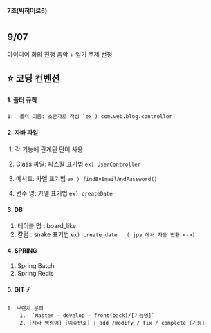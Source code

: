 #### 7조(빅히어로6)
#
## 9/07
아이디어 회의 진행
음악 + 일기 주제 선정 

## ⭐ 코딩 컨벤션 

#### 1. 폴더 규칙 

​	 ```1.  폴더 이름: 소문자로 작성 `ex ) com.web.blog.controller```

#### 2. 자바 파일

​	1.    각 기능에 관계된 단어 사용

​	2.    Class 파일: 파스칼 표기법  `ex) UserController `

​	3.    메서드: 카멜 표기법  `ex ) findByEmailAndPassword()`

​	4.    변수 명: 카멜 표기법  `ex) createDate`


#### 3.  DB

1.  테이블 명 : board_like
2.  칼럼 :  snake 표기법  `ex) create_date   ( jpa 에서 자동 변환 <->)`

#### 4. SPRING
1. Spring Batch
2. Spring Redis

#### 5. GIT  ⚡  

 	1. 브랜치 분리
      	1.  `Master – develop – front(back)/[기능명]` 
      	2. [지라 명령어] [이슈번호] | add /modify / fix / complete [기능] 

